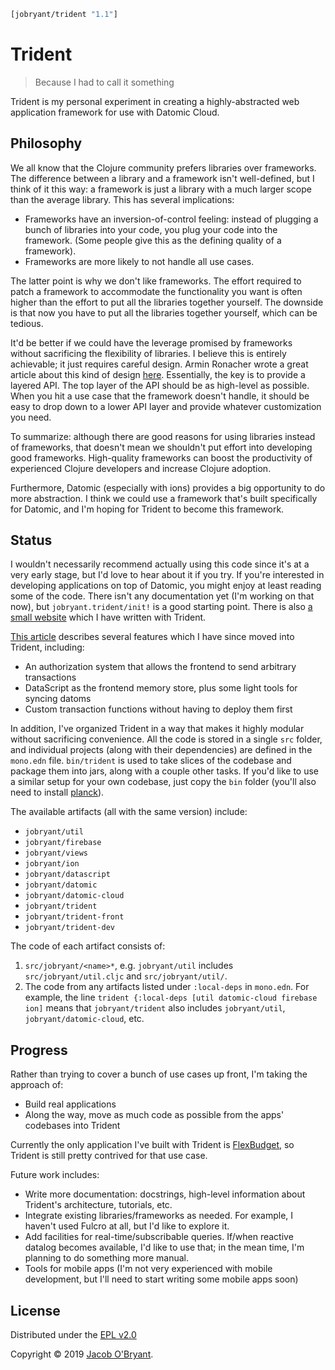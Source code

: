 ```clojure
[jobryant/trident "1.1"]
```

# Trident

> Because I had to call it something

Trident is my personal experiment in creating a highly-abstracted web
application framework for use with Datomic Cloud.

## Philosophy

We all know that the Clojure community prefers libraries over frameworks. The
difference between a library and a framework isn't well-defined, but I think of
it this way: a framework is just a library with a much larger scope than the
average library. This has several implications:

 - Frameworks have an inversion-of-control feeling: instead of plugging a bunch
   of libraries into your code, you plug your code into the framework. (Some
   people give this as the defining quality of a framework).
 - Frameworks are more likely to not handle all use cases.

The latter point is why we don't like frameworks. The effort required to patch a
framework to accommodate the functionality you want is often higher than the
effort to put all the libraries together yourself. The downside is that now you
have to put all the libraries together yourself, which can be tedious.

It'd be better if we could have the leverage promised by frameworks without
sacrificing the flexibility of libraries. I believe this is entirely achievable;
it just requires careful design. Armin Ronacher wrote a great article about this
kind of design [here]. Essentially, the key is to provide a layered API. The top
layer of the API should be as high-level as possible. When you hit a use case
that the framework doesn't handle, it should be easy to drop down to a lower API
layer and provide whatever customization you need.

To summarize: although there are good reasons for using libraries instead of
frameworks, that doesn't mean we shouldn't put effort into developing good
frameworks. High-quality frameworks can boost the productivity of experienced
Clojure developers and increase Clojure adoption.

Furthermore, Datomic (especially with ions) provides a big opportunity to do
more abstraction. I think we could use a framework that's built specifically for
Datomic, and I'm hoping for Trident to become this framework.

## Status

I wouldn't necessarily recommend actually using this code since it's at a very
early stage, but I'd love to hear about it if you try. If you're interested in
developing applications on top of Datomic, you might enjoy at least reading some
of the code. There isn't any documentation yet (I'm working on that now), but
`jobryant.trident/init!` is a good starting point. There is also [a small
website] which I have written with Trident.

[This article] describes several features which I have since moved into Trident,
including:

 - An authorization system that allows the frontend to send arbitrary
   transactions
 - DataScript as the frontend memory store, plus some light tools for syncing
   datoms
 - Custom transaction functions without having to deploy them first

In addition, I've organized Trident in a way that makes it highly modular
without sacrificing convenience. All the code is stored in a single `src`
folder, and individual projects (along with their dependencies) are defined in
the `mono.edn` file. `bin/trident` is used to take slices of the codebase and
package them into jars, along with a couple other tasks. If you'd like to use a
similar setup for your own codebase, just copy the `bin` folder (you'll also
need to install [planck]).

The available artifacts (all with the same version) include:

 - `jobryant/util`
 - `jobryant/firebase`
 - `jobryant/views`
 - `jobryant/ion`
 - `jobryant/datascript`
 - `jobryant/datomic`
 - `jobryant/datomic-cloud`
 - `jobryant/trident`
 - `jobryant/trident-front`
 - `jobryant/trident-dev`

The code of each artifact consists of:

1. `src/jobryant/<name>*`, e.g. `jobryant/util` includes
   `src/jobryant/util.cljc` and `src/jobryant/util/`.
2. The code from any artifacts listed under `:local-deps` in `mono.edn`. For
   example, the line `trident {:local-deps [util datomic-cloud firebase ion]`
   means that `jobryant/trident` also includes `jobryant/util`,
   `jobryant/datomic-cloud`, etc.

## Progress

Rather than trying to cover a bunch of use cases up front, I'm taking the
approach of:

 - Build real applications
 - Along the way, move as much code as possible from the apps' codebases into
   Trident

Currently the only application I've built with Trident is [FlexBudget], so
Trident is still pretty contrived for that use case.

Future work includes:

 - Write more documentation: docstrings, high-level information about Trident's architecture,
   tutorials, etc.
 - Integrate existing libraries/frameworks as needed. For example, I haven't
   used Fulcro at all, but I'd like to explore it.
 - Add facilities for real-time/subscribable queries. If/when reactive datalog
   becomes available, I'd like to use that; in the mean time, I'm planning to do
   something more manual.
 - Tools for mobile apps (I'm not very experienced with mobile development, but
   I'll need to start writing some mobile apps soon)

## License

Distributed under the [EPL v2.0]

Copyright &copy; 2019 [Jacob O'Bryant].

[EPL v2.0]: https://github.com/jacobobryant/trident/blob/master/LICENSE
[Jacob O'Bryant]: https://jacobobryant.com
[FlexBudget]: https://notjust.us
[here]: http://lucumr.pocoo.org/2013/2/13/moar-classes/
[planck]: https://github.com/planck-repl/planck
[This article]: https://jacobobryant.com/post/2019/ion/
[a small website]: https://github.com/jacobobryant/bud
